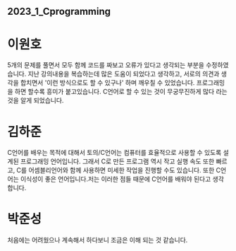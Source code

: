 ## 2023_1_Cprogramming

# 이원호
5개의 문제를 풀면서 모두 함께 코드를 짜보고 오류가 있다고 생각되는 부분을 수정하였습니다. 지난 강의내용을 복습하는데 많은 도움이 되었다고 생각하고,
서로의 의견과 생각을 합치면서 '이런 방식으로도 할 수 있구나' 하며 깨우칠 수 있었습니다.
프로그래밍을 하면 할수록 흥미가 붙고있습니다. C언어로 할 수 있는 것이 무궁무진하게 많다 라는 것을 알게 되었습니다.

# 김하준
C언어를 배우는 목적에 대해서 토의/C언어는 컴퓨터를 효율적으로 사용할 수 있도록 설계된 프로그래밍 언어입니다.
그래서 C로 만든 프로그램 역시 작고 실행 속도 또한 빠르고, C를 어셈블리언어와 함께 사용하면 미세한 작업을 진행할 수도 있습니다.
또한 C언어는 이식성이 좋은 언어입니다.저는 이러한 점들 때문에 C언어를 배워야 된다고 생각합니다.

# 박준성
처음에는 어려웠으나 계속해서 하다보니 조금은 이해 되는 것 같습니다.
